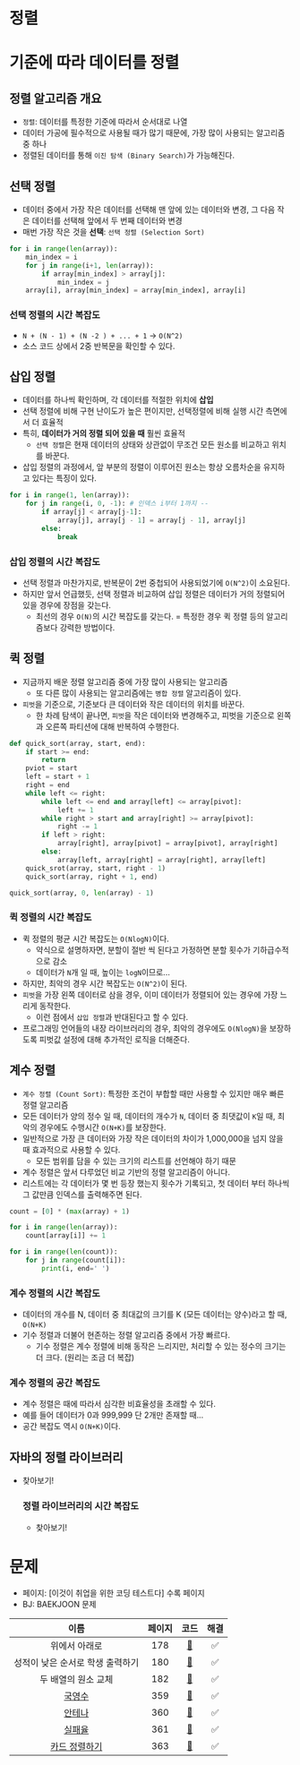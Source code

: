 # 정렬

# 기준에 따라 데이터를 정렬

## 정렬 알고리즘 개요

- `정렬`: 데이터를 특정한 기준에 따라서 순서대로 나열
- 데이터 가공에 필수적으로 사용될 때가 많기 때문에, 가장 많이 사용되는 알고리즘 중 하나
- 정렬된 데이터를 통해 `이진 탐색 (Binary Search)`가 가능해진다.

## 선택 정렬

- 데이터 중에서 가장 작은 데이터를 선택해 맨 앞에 있는 데이터와 변경, 그 다음 작은 데이터를 선택해 앞에서 두 번째 데이터와 변경
- 매번 가장 작은 것을 **선택**: `선택 정렬 (Selection Sort)`

```python
for i in range(len(array)):
    min_index = i
    for j in range(i+1, len(array)):
        if array[min_index] > array[j]:
            min_index = j
    array[i], array[min_index] = array[min_index], array[i]
```

### 선택 정렬의 시간 복잡도

- `N + (N - 1) + (N -2 ) + ... + 1` -> `O(N^2)`
- 소스 코드 상에서 2중 반복문을 확인할 수 있다.

## 삽입 정렬

- 데이터를 하나씩 확인하며, 각 데이터를 적절한 위치에 **삽입**
- 선택 정렬에 비해 구현 난이도가 높은 편이지만, 선택정렬에 비해 실행 시간 측면에서 더 효율적
- 특히, **데이터가 거의 정렬 되어 있을 때** 훨씬 효율적
    - `선택 정렬`은 현재 데이터의 상태와 상관없이 무조건 모든 원소를 비교하고 위치를 바꾼다.
- 삽입 정렬의 과정에서, 앞 부분의 정렬이 이루어진 원소는 항상 오름차순을 유지하고 있다는 특징이 있다.

```python
for i in range(1, len(array)):
    for j in range(i, 0, -1): # 인덱스 i부터 1까지 --
        if array[j] < array[j-1]:
            array[j], array[j - 1] = array[j - 1], array[j]
        else:
            break 
```

### 삽입 정렬의 시간 복잡도

- 선택 정렬과 마찬가지로, 반복문이 2번 중첩되어 사용되었기에 `O(N^2)`이 소요된다.
- 하지만 앞서 언급했듯, 선택 정렬과 비교하여 삽입 정렬은 데이터가 거의 정렬되어 있을 경우에 장점을 갖는다.
    - 최선의 경우 `O(N)`의 시간 복잡도를 갖는다. = 특정한 경우 퀵 정렬 등의 알고리즘보다 강력한 방법이다.

## 퀵 정렬

- 지금까지 배운 정렬 알고리즘 중에 가장 많이 사용되는 알고리즘
    - 또 다른 많이 사용되는 알고리즘에는 `병합 정렬` 알고리즘이 있다.
- `피벗`을 기준으로, 기준보다 큰 데이터와 작은 데이터의 위치를 바꾼다.
    - 한 차례 탐색이 끝나면, `피벗`을 작은 데이터와 변경해주고, 피벗을 기준으로 왼쪽과 오른쪽 파티션에 대해 반복하여 수행한다.

```python
def quick_sort(array, start, end):
    if start >= end:
        return
    pviot = start
    left = start + 1
    right = end
    while left <= right:
        while left <= end and array[left] <= array[pivot]:
            left += 1
        while right > start and array[right] >= array[pivot]:
            right -= 1
        if left > right:
            array[right], array[pivot] = array[pivot], array[right]
        else:
            array[left, array[right] = array[right], array[left]
    quick_srot(array, start, right - 1)
    quick_sort(array, right + 1, end)

quick_sort(array, 0, len(array) - 1)
```

### 퀵 정렬의 시간 복잡도

- 퀵 정렬의 평균 시간 복잡도는 `O(NlogN)`이다.
    - 약식으로 설명하자면, 분할이 절반 씩 된다고 가정하면 분할 횟수가 기하급수적으로 감소
    - 데이터가 `N`개 일 때, 높이는 `logN`이므로...
- 하지만, 최악의 경우 시간 복잡도는 `O(N^2)`이 된다.
- `피벗`을 가장 왼쪽 데이터로 삼을 경우, 이미 데이터가 정렬되어 있는 경우에 가장 느리게 동작한다.
    - 이런 점에서 `삽입 정렬`과 반대된다고 할 수 있다.
- 프로그래밍 언어들의 내장 라이브러리의 경우, 최악의 경우에도 `O(NlogN)`을 보장하도록 피벗값 설정에 대해 추가적인 로직을 더해준다.

## 계수 정렬

- `계수 정렬 (Count Sort)`: 특정한 조건이 부합할 때만 사용할 수 있지만 매우 빠른 정렬 알고리즘
- 모든 데이터가 양의 정수 일 때, 데이터의 개수가 `N`, 데이터 중 최댓값이 `K`일 때, 최악의 경우에도 수행시간 `O(N+K)`를 보장한다.
- 일반적으로 가장 큰 데이터와 가장 작은 데이터의 차이가 1,000,000을 넘지 않을 때 효과적으로 사용할 수 있다.
    - 모든 범위를 담을 수 있는 크기의 리스트를 선언해야 하기 때문
- 계수 정렬은 앞서 다루었던 비교 기반의 정렬 알고리즘이 아니다.
- 리스트에는 각 데이터가 몇 번 등장 했는지 횟수가 기록되고, 첫 데이터 부터 하나씩 그 값만큼 인덱스를 출력해주면 된다.

```python
count = [0] * (max(array) + 1)

for i in range(len(array)):
    count[array[i]] += 1

for i in range(len(count)):
    for j in range(count[i]):
        print(i, end=' ') 
```

### 계수 정렬의 시간 복잡도

- 데이터의 개수를 N, 데이터 중 최대값의 크기를 K (모든 데이터는 양수)라고 할 때, `O(N+K)`
- 기수 정렬과 더불어 현존하는 정렬 알고리즘 중에서 가장 빠르다.
    - 기수 정렬은 계수 정렬에 비해 동작은 느리지만, 처리할 수 있는 정수의 크기는 더 크다. (원리는 조금 더 복잡)

### 계수 정렬의 공간 복잡도

- 계수 정렬은 때에 따라서 심각한 비효율성을 초래할 수 있다.
- 예를 들어 데이터가 0과 999,999 단 2개만 존재할 때...
- 공간 복잡도 역시 `O(N+K)`이다.

## 자바의 정렬 라이브러리

- 찾아보기!

  ### 정렬 라이브러리의 시간 복잡도
    - 찾아보기!

# 문제

- 페이지: [이것이 취업을 위한 코딩 테스트다] 수록 페이지
- BJ: BAEKJOON 문제

|이름|페이지|코드|해결|
|:---:|:---:|:---:|:---:|
|위에서 아래로|178|[🚀](./위에서아래로.java)|✅|
|성적이 낮은 순서로 학생 출력하기|180|[🚀](./성적이낮은순서로학생출력하기.java)|✅|
|두 배열의 원소 교체|182|[🚀](./두배열의원소교체.java)|✅|
|[국영수](https://www.acmicpc.net/problem/10825)|359|[🚀](./국영수.java)|✅|
|[안테나](https://www.acmicpc.net/problem/18310)|360|[🚀](./안테나.java)|✅|
|[실패율](https://programmers.co.kr/learn/courses/30/lessons/42889)|361|[🚀](./실패율.java)|✅|
|[카드 정렬하기](https://www.acmicpc.net/problem/1715)|363|[🚀](./카드정렬하기.java)|✅|

